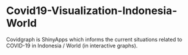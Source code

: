 # Covid19-Visualization-Indonesia-World
Covidgraph is ShinyApps which informs the current situations related to COVID-19 in Indonesia / World (in interactive graphs).
